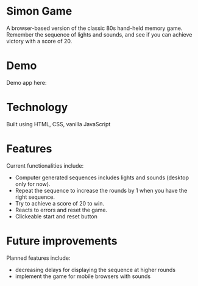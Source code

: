 # Simon Game
A browser-based version of the classic 80s hand-held memory game. Remember the sequence of lights and sounds, and see if you can achieve victory with a score of 20.

# Demo
Demo app here: 

# Technology
Built using HTML, CSS, vanilla JavaScript 

# Features
Current functionalities include:

- Computer generated sequences includes lights and sounds (desktop only for now).
- Repeat the sequence to increase the rounds by 1 when you have the right sequence.
- Try to achieve a score of 20 to win.
- Reacts to errors and reset the game.
- Clickeable start and reset button 


# Future improvements
Planned features include:

- decreasing delays for displaying the sequence at higher rounds
- implement the game for mobile browsers with sounds
